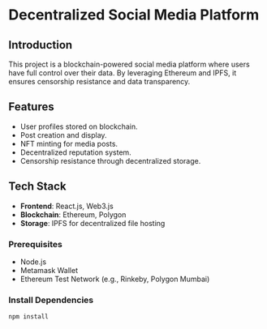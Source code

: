 # Decentralized Social Media Platform

## Introduction
This project is a blockchain-powered social media platform where users have full control over their data. By leveraging Ethereum and IPFS, it ensures censorship resistance and data transparency.

## Features
- User profiles stored on blockchain.
- Post creation and display.
- NFT minting for media posts.
- Decentralized reputation system.
- Censorship resistance through decentralized storage.



## Tech Stack
- **Frontend**: React.js, Web3.js
- **Blockchain**: Ethereum, Polygon
- **Storage**: IPFS for decentralized file hosting



### Prerequisites
- Node.js
- Metamask Wallet
- Ethereum Test Network (e.g., Rinkeby, Polygon Mumbai)

### Install Dependencies
```bash
npm install

